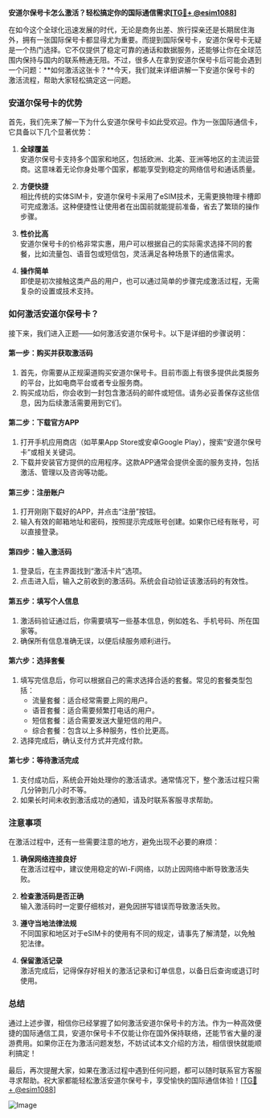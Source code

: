 **安道尔保号卡怎么激活？轻松搞定你的国际通信需求[[TG💪+ @esim1088](https://t.me/s/esim1088)]**

在如今这个全球化迅速发展的时代，无论是商务出差、旅行探亲还是长期居住海外，拥有一张国际保号卡都显得尤为重要。而提到国际保号卡，安道尔保号卡无疑是一个热门选择。它不仅提供了稳定可靠的通话和数据服务，还能够让你在全球范围内保持与国内的联系畅通无阻。不过，很多人在拿到安道尔保号卡后可能会遇到一个问题：**如何激活这张卡？**今天，我们就来详细讲解一下安道尔保号卡的激活流程，帮助大家轻松搞定这一问题。

### 安道尔保号卡的优势

首先，我们先来了解一下为什么安道尔保号卡如此受欢迎。作为一张国际通信卡，它具备以下几个显著优势：

1. **全球覆盖**  
   安道尔保号卡支持多个国家和地区，包括欧洲、北美、亚洲等地区的主流运营商。这意味着无论你身处哪个国家，都能享受到稳定的网络信号和通话质量。

2. **方便快捷**  
   相比传统的实体SIM卡，安道尔保号卡采用了eSIM技术，无需更换物理卡槽即可完成激活。这种便捷性让使用者在出国前就能提前准备，省去了繁琐的操作步骤。

3. **性价比高**  
   安道尔保号卡的价格非常实惠，用户可以根据自己的实际需求选择不同的套餐，比如流量包、语音包或短信包，灵活满足各种场景下的通信需求。

4. **操作简单**  
   即使是初次接触这类产品的用户，也可以通过简单的步骤完成激活过程，无需复杂的设置或技术支持。

### 如何激活安道尔保号卡？

接下来，我们进入正题——如何激活安道尔保号卡。以下是详细的步骤说明：

#### 第一步：购买并获取激活码
1. 首先，你需要从正规渠道购买安道尔保号卡。目前市面上有很多提供此类服务的平台，比如电商平台或者专业服务商。
2. 购买成功后，你会收到一封包含激活码的邮件或短信。请务必妥善保存这些信息，因为后续激活需要用到它们。

#### 第二步：下载官方APP
1. 打开手机应用商店（如苹果App Store或安卓Google Play），搜索“安道尔保号卡”或相关关键词。
2. 下载并安装官方提供的应用程序。这款APP通常会提供全面的服务支持，包括激活、管理以及咨询等功能。

#### 第三步：注册账户
1. 打开刚刚下载好的APP，并点击“注册”按钮。
2. 输入有效的邮箱地址和密码，按照提示完成账号创建。如果你已经有账号，可以直接登录。

#### 第四步：输入激活码
1. 登录后，在主界面找到“激活卡片”选项。
2. 点击进入后，输入之前收到的激活码。系统会自动验证该激活码的有效性。

#### 第五步：填写个人信息
1. 激活码验证通过后，你需要填写一些基本信息，例如姓名、手机号码、所在国家等。
2. 确保所有信息准确无误，以便后续服务顺利进行。

#### 第六步：选择套餐
1. 填写完信息后，你可以根据自己的需求选择合适的套餐。常见的套餐类型包括：
   - 流量套餐：适合经常需要上网的用户。
   - 语音套餐：适合需要频繁打电话的用户。
   - 短信套餐：适合需要发送大量短信的用户。
   - 综合套餐：包含以上多种服务，性价比更高。
2. 选择完成后，确认支付方式并完成付款。

#### 第七步：等待激活完成
1. 支付成功后，系统会开始处理你的激活请求。通常情况下，整个激活过程只需几分钟到几小时不等。
2. 如果长时间未收到激活成功的通知，请及时联系客服寻求帮助。

### 注意事项

在激活过程中，还有一些需要注意的地方，避免出现不必要的麻烦：

1. **确保网络连接良好**  
   在激活过程中，建议使用稳定的Wi-Fi网络，以防止因网络中断导致激活失败。

2. **检查激活码是否正确**  
   输入激活码时一定要仔细核对，避免因拼写错误而导致激活失败。

3. **遵守当地法律法规**  
   不同国家和地区对于eSIM卡的使用有不同的规定，请事先了解清楚，以免触犯法律。

4. **保留激活记录**  
   激活完成后，记得保存好相关的激活记录和订单信息，以备日后查询或退订时使用。

### 总结

通过上述步骤，相信你已经掌握了如何激活安道尔保号卡的方法。作为一种高效便捷的国际通信工具，安道尔保号卡不仅能让你在国外保持联络，还能节省大量的漫游费用。如果你正在为激活问题发愁，不妨试试本文介绍的方法，相信很快就能顺利搞定！

最后，再次提醒大家，如果在激活过程中遇到任何问题，都可以随时联系官方客服寻求帮助。祝大家都能轻松激活安道尔保号卡，享受愉快的国际通信体验！[[TG💪+ @esim1088](https://t.me/s/esim1088)]  

![Image](https://i.postimg.cc/4NQfJmqS/Snipaste-2025-05-13-00-14-12.png)